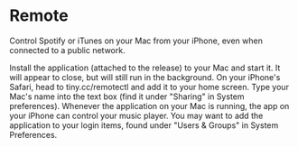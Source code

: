 Remote
======
Control Spotify or iTunes on your Mac from your iPhone, even when connected to a public network.

Install the application (attached to the release) to your Mac and start it. It will appear to close, but will still run in the background. On your iPhone's Safari, head to tiny.cc/remotectl and add it to your home screen. Type your Mac's name into the text box (find it under "Sharing" in System preferences). Whenever the application on your Mac is running, the app on your iPhone can control your music player. You may want to add the application to your login items, found under "Users & Groups" in System Preferences.
